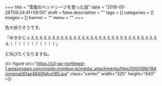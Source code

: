 +++
title = "雪風のベッドシーツを買った話"
date = "2018-05-26T09:24:41+09:00"
draft = false
description = ""
tags = []
categories = []
images = []
banner = ""
menu = ""
+++

色々捗りそうです。

「ゆきかじぇえええええええええええええええええええええええええええええええ！！！！！！！！！！！」

と叫びたくなりますね。

{{< figure src="https://s3-ap-northeast-1.amazonaws.com/mstdn.mimikun.jp/media_attachments/files/000/096/184/original/61ae4840fafce185.jpg" class="center" width="320" height="640" >}}
